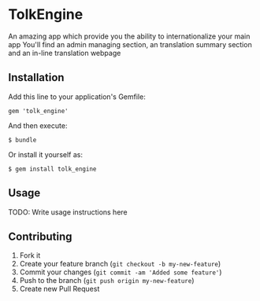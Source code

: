 # TolkEngine

An amazing app which provide you the ability to internationalize your main app
You'll find an admin managing section, an translation summary section and an in-line translation webpage

## Installation

Add this line to your application's Gemfile:

    gem 'tolk_engine'

And then execute:

    $ bundle

Or install it yourself as:

    $ gem install tolk_engine

## Usage

TODO: Write usage instructions here

## Contributing

1. Fork it
2. Create your feature branch (`git checkout -b my-new-feature`)
3. Commit your changes (`git commit -am 'Added some feature'`)
4. Push to the branch (`git push origin my-new-feature`)
5. Create new Pull Request
